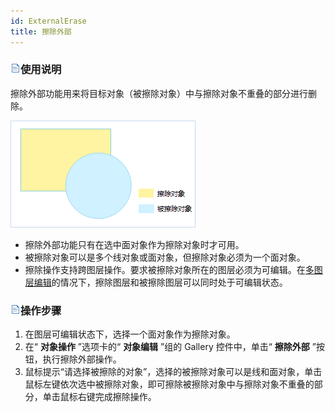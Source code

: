 ```yaml
---
id: ExternalErase
title: 擦除外部  
---  
```

### ![](../../../img/read.gif)使用说明

擦除外部功能用来将目标对象（被擦除对象）中与擦除对象不重叠的部分进行删除。

![](img/ExternalErase1.png) 
  
  * 擦除外部功能只有在选中面对象作为擦除对象时才可用。
  * 被擦除对象可以是多个线对象或面对象，但擦除对象必须为一个面对象。
  * 擦除操作支持跨图层操作。要求被擦除对象所在的图层必须为可编辑。在[多图层编辑](../CreateObjects/DTv2_Editable)的情况下，擦除图层和被擦除图层可以同时处于可编辑状态。

### ![](../../../img/read.gif)操作步骤

  1. 在图层可编辑状态下，选择一个面对象作为擦除对象。 
  2. 在“ **对象操作** ”选项卡的“ **对象编辑** ”组的 Gallery 控件中，单击“ **擦除外部** ”按钮，执行擦除外部操作。
  3. 鼠标提示“请选择被擦除的对象”，选择的被擦除对象可以是线和面对象，单击鼠标左键依次选中被擦除对象，即可擦除被擦除对象中与擦除对象不重叠的部分，单击鼠标右键完成擦除操作。

